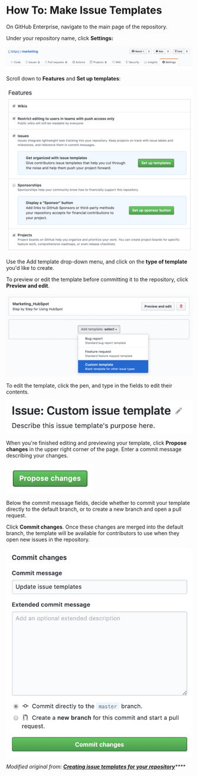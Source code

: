# How To: Make Issue Templates

On GitHub Enterprise, navigate to the main page of the repository.

 Under your repository name, click **Settings:**

![](../../.gitbook/assets/screenshot-2020-04-04-at-8.49.08-am.png)

Scroll down to **Features** and **Set up templates**: 

![](../../.gitbook/assets/screenshot-2020-04-04-at-8.49.58-am.png)

Use the Add template drop-down menu, and click on the **type of template** you'd like to create.

To preview or edit the template before committing it to the repository, click **Preview and edit**.

![](../../.gitbook/assets/screenshot-2020-04-04-at-8.50.57-am.png)

To edit the template, click the pen, and type in the fields to edit their contents.

![](../../.gitbook/assets/screenshot-2020-04-04-at-8.52.16-am.png)

When you're finished editing and previewing your template, click **Propose changes** in the upper right corner of the page. Enter a commit message describing your changes.

![](../../.gitbook/assets/screenshot-2020-04-04-at-9.14.29-am.png)

Below the commit message fields, decide whether to commit your template directly to the default branch, or to create a new branch and open a pull request.

Click **Commit changes**. Once these changes are merged into the default branch, the template will be available for contributors to use when they open new issues in the repository.

![](../../.gitbook/assets/screenshot-2020-04-04-at-9.14.48-am.png)

_Modified original from:_  [_**Creating issue templates for your repository**_](https://help.github.com/en/enterprise/2.15/user/articles/creating-issue-templates-for-your-repository)_\*\*\*\*_

